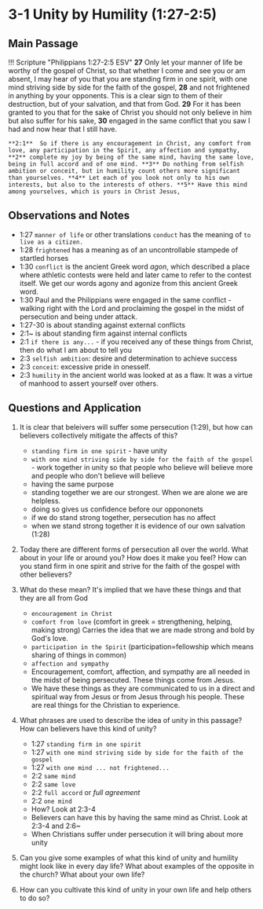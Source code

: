 # 3-1 Unity by Humility (1:27-2:5)

## Main Passage

!!! Scripture "Philippians 1:27-2:5 ESV"
    **27** Only let your manner of life be worthy of the gospel of Christ, so that whether I come and see you or am absent, I may hear of you that you are standing firm in one spirit, with one mind striving side by side for the faith of the gospel, **28** and not frightened in anything by your opponents. This is a clear sign to them of their destruction, but of your salvation, and that from God. **29** For it has been granted to you that for the sake of Christ you should not only believe in him but also suffer for his sake, **30** engaged in the same conflict that you saw I had and now hear that I still have.  

    **2:1**  So if there is any encouragement in Christ, any comfort from love, any participation in the Spirit, any affection and sympathy, **2** complete my joy by being of the same mind, having the same love, being in full accord and of one mind. **3** Do nothing from selfish ambition or conceit, but in humility count others more significant than yourselves. **4** Let each of you look not only to his own interests, but also to the interests of others. **5** Have this mind among yourselves, which is yours in Christ Jesus, 

## Observations and Notes
- 1:27 `manner of life` or other translations `conduct` has the meaning of `to live as a citizen.` 
- 1:28 `frightened` has a meaning as of an uncontrollable stampede of startled horses
- 1:30 `conflict` is the ancient Greek word *agon*, which described a place where athletic contests were held and later came to refer to the contest itself. We get our words agony and agonize from this ancient Greek word. 
- 1:30 Paul and the Philippians were engaged in the same conflict - walking right with the Lord and proclaiming the gospel in the midst of persecution and being under attack.
- 1:27-30 is about standing against external conflicts
- 2:1~ is about standing firm against internal conflicts
- 2:1 `if there is any...` - if you received any of these things from Christ, then do what I am about to tell you
- 2:3 `selfish ambition`: desire and determination to achieve success
- 2:3 `conceit`: excessive pride in onesself.
- 2:3 `humility` in the ancient world was looked at as a flaw. It was a virtue of manhood to assert yourself over others.

## Questions and Application
1. It is clear that beleivers will suffer some persecution (1:29), but how can believers collectively mitigate the affects of this?
    - `standing firm in one spirit` - have unity
    - `with one mind striving side by side for the faith of the gospel` - work together in unity so that people who believe will believe more and people who don't believe will believe
    - having the same purpose
    - standing together we are our strongest. When we are alone we are helpless.
    - doing so gives us confidence before our oppononets
    - if we do stand strong together, persecution has no affect
    - when we stand strong together it is evidence of our own salvation (1:28)

2. Today there are different forms of persecution all over the world. What about in your life or around you? How does it make you feel? How can you stand firm in one spirit and strive for the faith of the gospel with other believers?

3. What do these mean? It's implied that we have these things and that they are all from God
    - `encouragement in Christ` 
    - `comfort from love` (comfort in greek = strengthening, helping, making strong) Carries the idea that we are made strong and bold by God's love.
    - `participation in the Spirit` (participation=fellowship which means sharing of things in common) 
    - `affection and sympathy`
    - Encouragement, comfort, affection, and sympathy are all needed in the midst of being persecuted. These things come from Jesus.
    - We have these things as they are communicated to us in a direct and spiritual way from Jesus or from Jesus through his people. These are real things for the Christian to experience.

4. What phrases are used to describe the idea of unity in this passage? How can believers have this kind of unity?
    - 1:27 `standing firm in one spirit`
    - 1:27 `with one mind striving side by side for the faith of the gospel`
    - 1:27 `with one mind ... not frightened...`
    - 2:2 `same mind`
    - 2:2 `same love`
    - 2:2 `full accord` or *full agreement*
    - 2:2 `one mind`
    - How? Look at 2:3-4
    - Believers can have this by having the same mind as Christ. Look at 2:3-4 and 2:6~
    - When Christians suffer under persecution it will bring about more unity

6. Can you give some examples of what this kind of unity and humility might look like in every day life? What about examples of the opposite in the church? What about your own life?

7. How can you cultivate this kind of unity in your own life and help others to do so?